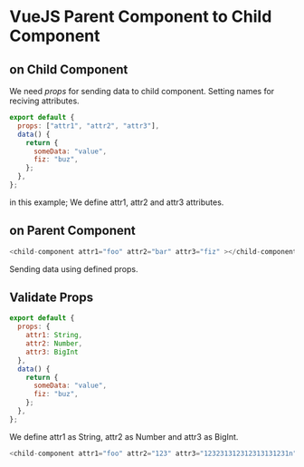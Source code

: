 # VueJS Parent Component to Child Component

## on Child Component

We need _props_ for sending data to child component. 
Setting names for reciving attributes.
```js
export default {
  props: ["attr1", "attr2", "attr3"],
  data() {
    return {
      someData: "value",
      fiz: "buz",
    };
  },
};
```
in this example; We define attr1, attr2 and attr3 attributes.

## on Parent Component
```js
<child-component attr1="foo" attr2="bar" attr3="fiz" ></child-component>
```
Sending data using defined props.

## Validate Props


```js
export default {
  props: {
    attr1: String,
    attr2: Number,
    attr3: BigInt
  },
  data() {
    return {
      someData: "value",
      fiz: "buz",
    };
  },
};
```
We define attr1 as String, attr2 as Number and attr3 as BigInt. 

```js
<child-component attr1="foo" attr2="123" attr3="123231312312313131231n" ></child-component>
```

